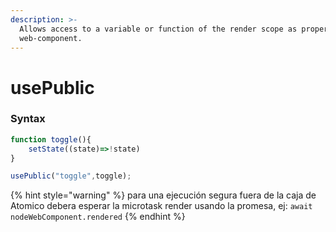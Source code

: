 ```yaml
---
description: >-
  Allows access to a variable or function of the render scope as property of the
  web-component.
---
```


# usePublic

### Syntax

```javascript
function toggle(){
    setState((state)=>!state)
}

usePublic("toggle",toggle);
```

{% hint style="warning" %}
para una ejecución segura fuera de la caja de Atomico debera esperar la microtask render usando la promesa, ej: `await nodeWebComponent.rendered`
{% endhint %}

